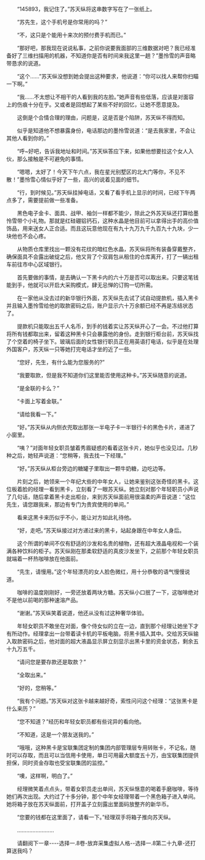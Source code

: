 <div class="read-content j_readContent" id="">
                <p>　　“145893，我记住了。”苏天纵将这串数字写在了一张纸上。<p>　　“苏先生，这个手机号是你常用的吗？”<p>　　“不，这只是个能用十来次的预付费手机而已。”<p>　　“那好吧，那我现在说说私事，之前你说要我面部的三维数据对吧？我已经准备好了三维扫描用的机器，不知道你是否有时间来我这里一趟？”墨怜雪的声音略带恳求的说道。<p>　　“这个……”苏天纵没想到她会提出这种要求，他说道：“你可以找人来帮你扫瞄一下啊。”<p>　　“我……不太想让不相干的人看到我的左脸。”她声音有些低落，应该是对面容上的伤痕十分在乎。又或者是回想起了某些不好的回忆，让她不愿意提及。<p>　　这倒是个合情合理的理由，问题是，这是否是个陷阱，苏天纵不得而知。<p>　　似乎是知道他不想暴露身份，电话那边的墨怜雪说道：“是去我家里，不会让其他人看到你的。”<p>　　“呼~好吧，告诉我地址和时间。”苏天纵答应下来，如果他想要拉这个女人入伙，那么接触是不可避免的事情。<p>　　“嗯嗯，太好了！今天下午六点，我在星光别墅区的北大门等你，不见不散！”墨怜雪心情似乎好了一些，高兴的说着见面的细节。<p>　　“行，到时候见。”苏天纵挂掉电话，又看了看手机上显示的时间，已经下午两点多了，需要提前做一些准备。<p>　　黑色电子金卡、面具、战甲、袖剑一样都不能少，除此之外苏天纵还打算给墨怜雪带个小礼物。那就是红硅硼铝钙石，这种水晶是他目前可以拿得出手的高价值饰品，用来送女人正合适。而且这玩意他现在有九十九万九千九百九十九块，少一块他也不会心疼。<p>　　从物质仓库里找出一颗没有花纹的暗红色水晶，苏天纵将所有装备穿戴整齐，确保面具不会露出破绽之后，他又背了个双肩包从租住的仓库离开，打了一辆出租车前往市中心区域银行。<p>　　首先要做的事情，是去确认一下黑卡内的六十万是否可以取出来。只要这笔钱能到手，他就可以开启大采购模式，肆无忌惮的订购一切所需。<p>　　在一家他从没去过的新华银行外面，苏天纵先去试了试自动提款机，插入黑卡并且输入墨怜雪给他的取款密码之后，账户显示六十万余额已经不再是冻结状态了。<p>　　提款机只能取出五千人名币，到手的钱着实让苏天纵开心了一会。不过他打算将所有钱都取出来，留着这种黑卡只会暴露他的身份。走到银行柜台前，苏天纵找了个空着的椅子坐下。玻璃后面的女性银行职员正在用英语打电话，似乎是在处理外国客户，苏天纵一只等她打完电话才坐的近了一些。<p>　　“您好，先生，有什么能为您服务的?”<p>　　“我要取款，但是我不知道你们这里能否使用这种卡。”苏天纵随意的说道。<p>　　“是金联的卡么？”<p>　　“卡面上写着金联。”<p>　　“请给我看一下。”<p>　　“好。”苏天纵从内侧衣兜取出那张一半电子卡一半银行卡的黑色卡片，递进了小窗里。<p>　　“咦？”对面年轻女职员皱着秀眉疑惑的看着这张卡片，她似乎也没见过。几秒种之后，她轻声说道：“您稍等，我去找一下经理。”<p>　　“好。”苏天纵从柜台旁边的糖罐子里取出一颗牛奶糖，边吃边等。<p>　　片刻之后，她领来一个年纪大些的中年女人，让她来鉴别这张奇怪的黑卡。这位板着脸的经理一看到黑卡，立刻看了一眼苏天纵。她立刻对那个年轻职员小声说了几句话，随后拿着黑卡走出柜台，来到苏天纵面前用很温柔的声音说道：“这位先生，请您跟我来，那边有专门为贵宾使用的单间。”<p>　　看来这黑卡来历似乎不小，能让对方如此礼待他。<p>　　“好，走吧。”苏天纵接过对方递过来的黑卡，站起身跟在中年女人身后。<p>　　这个所谓的单间不仅有舒适的沙发和名贵的植物，还有超大液晶电视和一个装满各种饮料的柜子。苏天纵刚在那柔软舒适的真皮沙发坐下，之前那个年轻女职员就端着一杯热咖啡放在他面前。<p>　　“先生，请慢用。”这个年轻漂亮的女人脸色微红，用十分恭敬的语气慢慢说道。<p>　　咖啡的温度刚刚好，一旁还放着两块方糖。苏天纵小口抿了一下，这咖啡绝对不是他以前喝的那种速溶产品。<p>　　“谢谢。”苏天纵笑着说道，他还从没有过这种奢华体验。<p>　　年轻女职员不敢坐在对面，像个侍女似的立在一边，直到那个经理让她坐下才有所动作。经理拿出一台带着读卡机的平板电脑，将黑卡插入其中。交给苏天纵输入取款密码之后，他对面的超大液晶显示屏立刻显示出黑卡里的资金状态，剩余五十九万五千。<p>　　“请问您是要存款还是取款？”<p>　　“全取出来。”<p>　　“好的，您稍等。”<p>　　“我有个问题。”苏天纵对这张卡越来越好奇，索性问问这个经理：“这张黑卡是什么来历？”<p>　　“您不知道？”经历和年轻女职员都有些诧异的看向他。<p>　　“不知道，这是一个朋友送我的。”<p>　　“哦哦，这种黑卡是宝联集团定制的集团内部管理层专用转账卡，不记名，随时可以存取，而且可以当信用卡使用，单日可用最大额度五十万，由宝联集团提供担保，同时资金存取也受宝联集团的监控。”<p>　　“噢，这样啊，明白了。”<p>　　经理微笑着点点头，带着女职员走出单间，苏天纵惬意的喝着手磨咖啡，等待她们再次出现。大约过了十多分钟，那个中年女经理带着一个黑色箱子进入单间。她将箱子放在苏天纵面前，打开盖子立刻露出里面码放整齐的新华币。<p>　　“您要的钱都在这里面了，请看一下。”经理双手将箱子推向苏天纵。<p>　　……………………<p>　　请翻阅下一章----选择一.8卷-放弃采集虚拟人格--选择一.8第二十九章-还打算送我吗？<p> 
            </div>